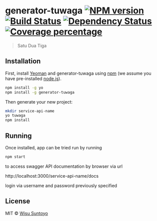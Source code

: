 # generator-tuwaga [![NPM version][npm-image]][npm-url] [![Build Status][travis-image]][travis-url] [![Dependency Status][daviddm-image]][daviddm-url] [![Coverage percentage][coveralls-image]][coveralls-url]
> Satu Dua Tiga

## Installation

First, install [Yeoman](http://yeoman.io) and generator-tuwaga using [npm](https://www.npmjs.com/) (we assume you have pre-installed [node.js](https://nodejs.org/)).

```bash
npm install -g yo
npm install -g generator-tuwaga
```

Then generate your new project:

```bash
mkdir service-api-name
yo tuwaga
npm install
```

## Running

Once installed, app can be tried run by running

```bash
npm start
```

to access swagger API documentation by browser via url

http://localhost:3000/service-api-name/docs

login via username and password previously specified

## License

MIT © [Wisu Suntoyo](https://bigwisu.com)


[npm-image]: https://badge.fury.io/js/generator-tuwaga.svg
[npm-url]: https://npmjs.org/package/generator-tuwaga
[travis-image]: https://travis-ci.org/bigwisu/generator-tuwaga.svg?branch=master
[travis-url]: https://travis-ci.org/bigwisu/generator-tuwaga
[daviddm-image]: https://david-dm.org/bigwisu/generator-tuwaga.svg?theme=shields.io
[daviddm-url]: https://david-dm.org/bigwisu/generator-tuwaga
[coveralls-image]: https://coveralls.io/repos/bigwisu/generator-tuwaga/badge.svg
[coveralls-url]: https://coveralls.io/r/bigwisu/generator-tuwaga
